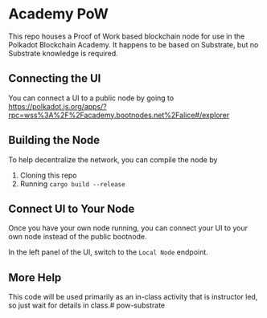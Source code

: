 # Academy PoW

This repo houses a Proof of Work based blockchain node for use in the Polkadot Blockchain Academy. It happens to be based on Substrate, but no Substrate knowledge is required.

## Connecting the UI

You can connect a UI to a public node by going to https://polkadot.js.org/apps/?rpc=wss%3A%2F%2Facademy.bootnodes.net%2Falice#/explorer

## Building the Node

To help decentralize the network, you can compile the node by

1. Cloning this repo
2. Running `cargo build --release`

## Connect UI to Your Node

Once you have your own node running, you can connect your UI to your own node instead of the public bootnode.

In the left panel of the UI, switch to the `Local Node` endpoint.

## More Help

This code will be used primarily as an in-class activity that is instructor led, so just wait for details in class.# pow-substrate
